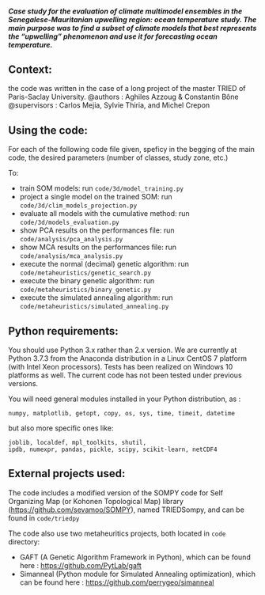 ##### Case study for the evaluation of climate multimodel ensembles in the Senegalese-Mauritanian **upwelling** region: ocean temperature study. The main purpose was to find a subset of climate models that best represents the “upwelling” phenomenon and use it for forecasting ocean temperature.

## Context:
the code was written in the case of a long project of the master TRIED of Paris-Saclay University. 
@authors : Aghiles Azzoug & Constantin Bône
@supervisors : Carlos Mejia, Sylvie Thiria, and Michel Crepon


## Using the code:
For each of the following code file given, speficy in the begging of the main code, the desired parameters (number of classes, study zone, etc.)

To: 
* train SOM models: run ``code/3d/model_training.py``
* project a single model on the trained SOM: run ``code/3d/clim_models_projection.py``
* evaluate all models with the cumulative method: run ``code/3d/models_evaluation.py``
* show PCA results on the performances file: run ``code/analysis/pca_analysis.py``
* show MCA results on the performances file: run ``code/analysis/mca_analysis.py``
* execute the normal (decimal) genetic algorithm: run ``code/metaheuristics/genetic_search.py``
* execute the binary genetic algorithm: run ``code/metaheuristics/binary_genetic.py``
* execute the simulated annealing algorithm: run ``code/metaheuristics/simulated_annealing.py``

## Python requirements:

You should use Python 3.x rather than 2.x version. We are currently at
Python 3.7.3 from the Anaconda distribution in a Linux CentOS 7 platform
(with Intel Xeon processors). Tests has been realized on Windows 10 platforms as well. The current code has not been tested under previous versions.

You will need general modules installed in your Python distribution, as :

    numpy, matplotlib, getopt, copy, os, sys, time, timeit, datetime

but also more specific ones like:

    joblib, localdef, mpl_toolkits, shutil, 
    ipdb, numexpr, pandas, pickle, scipy, scikit-learn, netCDF4

## External projects used:
The code includes a modified version of the SOMPY code for Self Organizing Map (or
Kohonen Topological Map) library (https://github.com/sevamoo/SOMPY), named TRIEDSompy, and can be found in ``code/triedpy``

The code also use two metaheuritics projects, both located in ``code`` directory:
* GAFT (A Genetic Algorithm Framework in Python), which can be found here : https://github.com/PytLab/gaft
* Simanneal (Python module for Simulated Annealing optimization), which can be found here : https://github.com/perrygeo/simanneal
    

